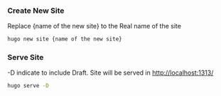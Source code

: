 ### Create New Site
Replace {name of the new site} to the Real name of the site
``` bash
hugo new site {name of the new site}

```

### Serve Site
-D indicate to include Draft. Site will be served in [http://localhost:1313/](http://localhost:1313/)
``` bash
hugo serve -D

```

